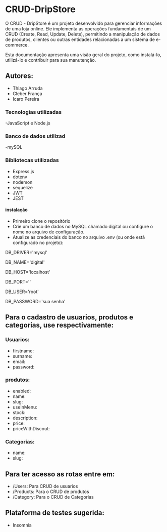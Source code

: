 # CRUD-DripStore
O CRUD - DripStore é um projeto desenvolvido para gerenciar informações de uma loja online. Ele implementa as operações fundamentais de um CRUD (Create, Read, Update, Delete), permitindo a manipulação de dados de produtos, clientes ou outras entidades relacionadas a um sistema de e-commerce.

Esta documentação apresenta uma visão geral do projeto, como instalá-lo, utilizá-lo e contribuir para sua manutenção.
## Autores:
- Thiago Arruda
- Cleber França
- Icaro Pereira
### Tecnologias utilizadas
-JavaScript e Node.js
### Banco de dados utilizad
-mySQL
### Bibliotecas utilizadas
- Express.js
- dotenv
- nodemon
- sequelize
- JWT
- JEST

#### instalação
- Primeiro clone o repositório
- Crie um banco de dados no MySQL chamado digital ou configure o nome no arquivo de configuração.
- Atualize as credenciais do banco no arquivo .env (ou onde está configurado no projeto):


DB_DRIVER='mysql'

DB_NAME='digital'

DB_HOST='localhost'

DB_PORT=''

DB_USER='root'

DB_PASSWORD='sua senha'

## Para o cadastro de usuarios, produtos e categorias, use respectivamente:
### Usuarios:
- firstname:
- surname:
- email:
- password:

### produtos:

- enabled:
- name:
- slug:
- useInMenu:
- stock:
- description:
- price:
- priceWithDiscout:

### Categorias:
- name:
- slug:

## Para ter acesso as rotas entre em:
- /Users: Para CRUD de usuarios
- /Products: Para o CRUD de produtos
- /Category: Para o CRUD de Categorias

## Plataforma de testes sugerida:
- Insomnia







